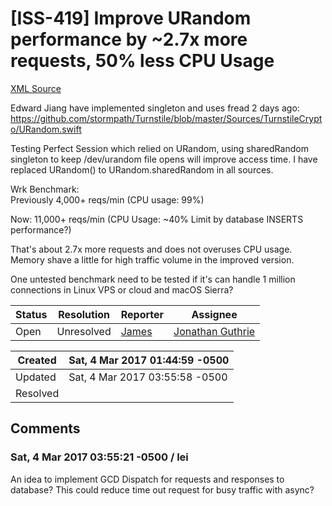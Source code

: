 # [ISS-419] Improve URandom performance by ~2.7x more requests, 50% less CPU Usage

[XML Source](./xml/ISS-419.xml)
<p><p>Edward Jiang have implemented singleton and uses fread 2 days ago:<br/>
<a href="https://github.com/stormpath/Turnstile/blob/master/Sources/TurnstileCrypto/URandom.swift" class="external-link" rel="nofollow">https://github.com/stormpath/Turnstile/blob/master/Sources/TurnstileCrypto/URandom.swift</a></p>

<p>Testing Perfect Session which relied on URandom, using sharedRandom singleton to keep /dev/urandom file opens will improve access time. I have replaced URandom() to URandom.sharedRandom in all sources.</p>

<p>Wrk Benchmark:<br/>
Previously 4,000+ reqs/min (CPU usage: 99%)</p>

<p>Now: 11,000+ reqs/min (CPU Usage: ~40% Limit by database INSERTS performance?)</p>

<p>That's about 2.7x more requests and does not overuses CPU usage. Memory shave a little for high traffic volume in the improved version.</p>

<p>One untested benchmark need to be tested if it's can handle 1 million connections in Linux VPS or cloud and macOS Sierra?</p></p>





Status|Resolution|Reporter|Assignee
------|----------|--------|--------
Open|Unresolved|[James](Lei)|[Jonathan Guthrie]($jono)





Created|Sat, 4 Mar 2017 01:44:59 -0500
-------|--------------
Updated|Sat, 4 Mar 2017 03:55:58 -0500
Resolved|


## Comments




### Sat, 4 Mar 2017 03:55:21 -0500 / lei 

<p><p>An idea to implement GCD Dispatch for requests and responses to database? This could reduce time out request for busy traffic with async?</p></p>


